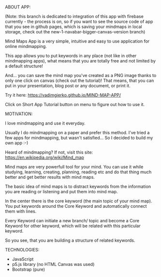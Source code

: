 ABOUT APP:

(Note: this branch is dedicated to integration of this app with firebase currently - the process is on, so if you want to see the source code of app that you see in github pages, which is saving your mindmaps in local storage, check out the new-1-navabar-bigger-canvas-version branch)

Mind Maps App is a very simple, intuitive and easy to use application for online mindmapping.

This app allows you to put keywords in any place (not like in other mindmapping apps), what means that you are totally free and not limited by a default structure!

And... you can save the mind map you've created as a PNG image thanks to only one click on canvas (check out the tutorial)! That means, that you can put in your presentation, blog post or any document, or print it.

Try it here: https://vadimgierko.github.io/MIND-MAP-APP/

Click on Short App Tutorial button on menu to figure out how to use it.

MOTIVATION:

I love mindmapping and use it everyday.

Usually I do mindmapping on a paper and prefer this method.
I've tried a few apps for mindmapping, but wasn't satisfied...
So I decided to build my own app :-)

Heard of mindmapping? If not, visit this site: https://en.wikipedia.org/wiki/Mind_map

Mind maps are very powerfull tool for your mind.
You can use it while studying, learning, creating, planning, reading etc and do that thing much better and get better results with mind maps.

The basic idea of mind maps is to distract keywords from the information you are reading or listening and put them into mind map.

In the center there is the core keyword (the main topic of your mind map). You put keywords around the Core Keyword and automatically connect them with lines.

Every Keyword can initiate a new branch/ topic and become a Core Keyword for other keyword, which will be related with this particular keyword.

So you see, that you are building a structure of related keywords.

TECHNOLOGIES:

- JavaScript
- p5.js library (no HTML Canvas was used)
- Bootstrap (pure)
